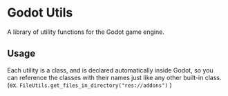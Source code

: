# Godot Utils
A library of utility functions for the Godot game engine.

## Usage

Each utility is a class, and is declared automatically inside Godot, so you can reference the classes with their names just like any other built-in class. (ex. `FileUtils.get_files_in_directory("res://addons")` )
